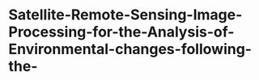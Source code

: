 # Satellite-Remote-Sensing-Image-Processing-for-the-Analysis-of-Environmental-changes-following-the-